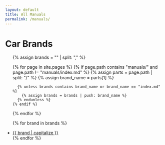 ```yaml
---
layout: default
title: All Manuals
permalink: /manuals/
---
```


# Car Brands
<ul>
  {% assign brands = "" | split: "," %}

  {% for page in site.pages %}
    {% if page.path contains "manuals/" and page.path != "manuals/index.md" %}
      {% assign parts = page.path | split: "/" %}
      {% assign brand_name = parts[1] %}

      {% unless brands contains brand_name or brand_name == "index.md" %}
        {% assign brands = brands | push: brand_name %}
      {% endunless %}
    {% endif %}
  {% endfor %}

  {% for brand in brands %}
    <li><a href="/manuals/{{ brand }}/">{{ brand | capitalize }}</a></li>
  {% endfor %}
</ul>
